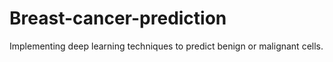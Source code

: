 # Breast-cancer-prediction
Implementing deep learning techniques to predict benign or malignant cells.
